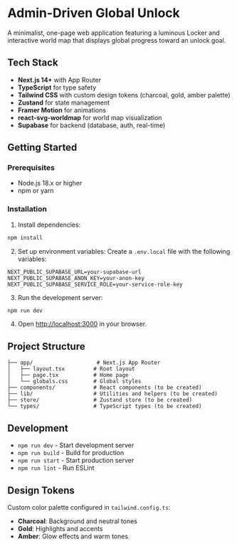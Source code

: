 # Admin-Driven Global Unlock

A minimalist, one-page web application featuring a luminous Locker and interactive world map that displays global progress toward an unlock goal.

## Tech Stack

- **Next.js 14+** with App Router
- **TypeScript** for type safety
- **Tailwind CSS** with custom design tokens (charcoal, gold, amber palette)
- **Zustand** for state management
- **Framer Motion** for animations
- **react-svg-worldmap** for world map visualization
- **Supabase** for backend (database, auth, real-time)

## Getting Started

### Prerequisites

- Node.js 18.x or higher
- npm or yarn

### Installation

1. Install dependencies:
```bash
npm install
```

2. Set up environment variables:
Create a `.env.local` file with the following variables:
```
NEXT_PUBLIC_SUPABASE_URL=your-supabase-url
NEXT_PUBLIC_SUPABASE_ANON_KEY=your-anon-key
NEXT_PUBLIC_SUPABASE_SERVICE_ROLE=your-service-role-key
```

3. Run the development server:
```bash
npm run dev
```

4. Open [http://localhost:3000](http://localhost:3000) in your browser.

## Project Structure

```
├── app/                    # Next.js App Router
│   ├── layout.tsx         # Root layout
│   ├── page.tsx           # Home page
│   └── globals.css        # Global styles
├── components/            # React components (to be created)
├── lib/                   # Utilities and helpers (to be created)
├── store/                 # Zustand store (to be created)
└── types/                 # TypeScript types (to be created)
```

## Development

- `npm run dev` - Start development server
- `npm run build` - Build for production
- `npm run start` - Start production server
- `npm run lint` - Run ESLint

## Design Tokens

Custom color palette configured in `tailwind.config.ts`:
- **Charcoal**: Background and neutral tones
- **Gold**: Highlights and accents
- **Amber**: Glow effects and warm tones
